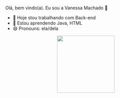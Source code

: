 Olá, bem vindo(a). Eu sou a Vanessa Machado 👋

- 🔭 Hoje stou trabalhando com Back-end
- 🌱 Estou aprendendo Java, HTML
 - 😄 Pronouns: ela/dela 
<div align="center">
   <a href="https://github.com/nessamachado">
   <img height="180em" src="https://github-readme-stats.vercel.app/api?username=nessamachado&show_icons=true&theme=dracula&include_all_commits=true&count_private=true"/>
